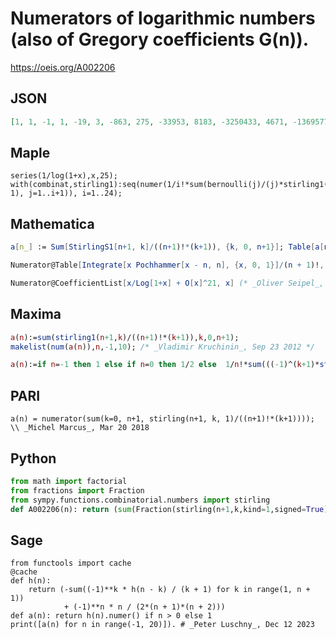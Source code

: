 # Numerators of logarithmic numbers \(also of Gregory coefficients G\(n\)\)\.
https://oeis.org/A002206
## JSON
```JSON
[1, 1, -1, 1, -19, 3, -863, 275, -33953, 8183, -3250433, 4671, -13695779093, 2224234463, -132282840127, 2639651053, -111956703448001, 50188465, -2334028946344463, 301124035185049, -12365722323469980029]
```
## Maple
```Maple
series(1/log(1+x),x,25);
with(combinat,stirling1):seq(numer(1/i!*sum(bernoulli(j)/(j)*stirling1(i,j-1), j=1..i+1)), i=1..24);
```
## Mathematica
```Mathematica
a[n_] := Sum[StirlingS1[n+1, k]/((n+1)!*(k+1)), {k, 0, n+1}]; Table[a[n] // Numerator, {n, -1, 19}] (* _Jean-François Alcover_, Nov 29 2013, after _Vladimir Kruchinin_ *)
```
```Mathematica
Numerator@Table[Integrate[x Pochhammer[x - n, n], {x, 0, 1}]/(n + 1)!, {n, -1, 20}] (* _Vladimir Reshetnikov_, Oct 22 2015 *)
```
```Mathematica
Numerator@CoefficientList[x/Log[1+x] + O[x]^21, x] (* _Oliver Seipel_, Jul 06 2024 *)
```
## Maxima
```Maxima
a(n):=sum(stirling1(n+1,k)/((n+1)!*(k+1)),k,0,n+1);
makelist(num(a(n)),n,-1,10); /* _Vladimir Kruchinin_, Sep 23 2012 */
```
```Maxima
a(n):=if n=-1 then 1 else if n=0 then 1/2 else  1/n!*sum(((-1)^(k+1)*stirling2(n+k+1,k)*binomial(2*n+1,n+k))/((n+k+1)*(n+k)),k,0,n+1); /* _Vladimir Kruchinin_, Apr 05 2016 */
```
## PARI
```PARI
a(n) = numerator(sum(k=0, n+1, stirling(n+1, k, 1)/((n+1)!*(k+1)))); \\ _Michel Marcus_, Mar 20 2018
```
## Python
```Python
from math import factorial
from fractions import Fraction
from sympy.functions.combinatorial.numbers import stirling
def A002206(n): return (sum(Fraction(stirling(n+1,k,kind=1,signed=True),k+1) for k in range(n+2))/factorial(n+1)).numerator # _Chai Wah Wu_, Feb 12 2023
```
## Sage
```Sage
from functools import cache
@cache
def h(n):
    return (-sum((-1)**k * h(n - k) / (k + 1) for k in range(1, n + 1))
            + (-1)**n * n / (2*(n + 1)*(n + 2)))
def a(n): return h(n).numer() if n > 0 else 1
print([a(n) for n in range(-1, 20)]). # _Peter Luschny_, Dec 12 2023
```
